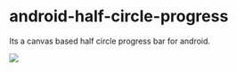 # android-half-circle-progress
Its a canvas based half circle progress bar for android.



![](app/src/main/res/mipmap-hdpi/ic_launcher.png)
